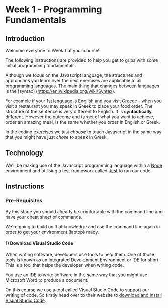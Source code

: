 # Week 1 - Programming Fundamentals

## Introduction

Welcome everyone to Week 1 of your course!

The following instructions are provided to help you get to grips with some initial programming fundamentals.

Although we focus on the Javascript language, the structures and approaches you learn over the next exercises are applicable to all programming languages. The main thing that changes between languages is the [syntax] (https://en.wikipedia.org/wiki/Syntax).

For example if your 1st language is English and you visit Greece - when you visit a restaurant you may speak in Greek to place your food order. The structure of the sentence is very different to English. It is **syntactically** different. However the outcome and target of what you want to achieve, order an amazing meal, is the same whether you order in English or Greek.

In the coding exercises we just _choose_ to teach Javascript in the same way that you might have just _chose_ to speak in Greek.

## Technology

We'll be making use of the Javascript programming language within a [Node](https://nodejs.org/en/) environment and utilising a test framework called [Jest]( https://jestjs.io/en/) to run our code.

## Instructions

### Pre-Requisites

By this stage you should already be comfortable with the command line and have your cheat sheet of commands.

We're going to build on that knowledge and use the command line again in order to get your environment (laptop) ready.

#### 1) Download Visual Studio Code

When writing software, developers use tools to help them. One of those tools is known as an Integrated Development Environment or IDE for short. This is a tool that helps the developer when writing code.

You use an IDE to write software in the same way that you might use Microsoft Word to produce a document.

On this course we use a tool called Visual Studio Code to support our writing of code. So firstly head over to their website to [download and install Visual Studio Code](https://code.visualstudio.com/).